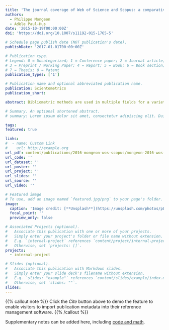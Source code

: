 ```yaml
---
title: 'The journal coverage of Web of Science and Scopus: a comparative analysis'
authors:
  - Philippe Mongeon
  - Adèle Paul-Hus
date: '2015-10-19T00:00:00Z'
doi: 'https://doi.org/10.1007/s11192-015-1765-5'

# Schedule page publish date (NOT publication's date).
publishDate: '2017-01-01T00:00:00Z'

# Publication type.
# Legend: 0 = Uncategorized; 1 = Conference paper; 2 = Journal article;
# 3 = Preprint / Working Paper; 4 = Report; 5 = Book; 6 = Book section;
# 7 = Thesis; 8 = Patent
publication_types: ['1']

# Publication name and optional abbreviated publication name.
publication: Scientometrics
publication_short: 

abstract: Bibliometric methods are used in multiple fields for a variety of purposes, namely for research evaluation. Most bibliometric analyses have in common their data sources: Thomson Reuters’ Web of Science (WoS) and Elsevier’s Scopus. The objective of this research is to describe the journal coverage of those two databases and to assess whether some field, publishing country and language are over or underrepresented. To do this we compared the coverage of active scholarly journals in WoS (13,605 journals) and Scopus (20,346 journals) with Ulrich’s extensive periodical directory (63,013 journals). Results indicate that the use of either WoS or Scopus for research evaluation may introduce biases that favor Natural Sciences and Engineering as well as Biomedical Research to the detriment of Social Sciences and Arts and Humanities. Similarly, English-language journals are overrepresented to the detriment of other languages. While both databases share these biases, their coverage differs substantially. As a consequence, the results of bibliometric analyses may vary depending on the database used. These results imply that in the context of comparative research evaluation, WoS and Scopus should be used with caution, especially when comparing different fields, institutions, countries or languages. The bibliometric community should continue its efforts to develop methods and indicators that include scientific output that are not covered in WoS or Scopus, such as field-specific and national citation indexes.

# Summary. An optional shortened abstract.
# summary: Lorem ipsum dolor sit amet, consectetur adipiscing elit. Duis posuere tellus ac convallis placerat. Proin tincidunt magna sed ex sollicitudin condimentum.

tags:
featured: true

links:
#  - name: Custom Link
#    url: http://example.org
url_pdf: content/publications/2016-mongeon-wos-scopus/mongeon-2016-wos-scopus.pdf
url_code: ''
url_dataset: ''
url_poster: ''
url_project: ''
url_slides: ''
url_source: ''
url_video: ''

# Featured image
# To use, add an image named `featured.jpg/png` to your page's folder.
image:
  caption: 'Image credit: [**Unsplash**](https://unsplash.com/photos/pLCdAaMFLTE)'
  focal_point: ''
  preview_only: false

# Associated Projects (optional).
#   Associate this publication with one or more of your projects.
#   Simply enter your project's folder or file name without extension.
#   E.g. `internal-project` references `content/project/internal-project/index.md`.
#   Otherwise, set `projects: []`.
projects:
  - internal-project

# Slides (optional).
#   Associate this publication with Markdown slides.
#   Simply enter your slide deck's filename without extension.
#   E.g. `slides: "example"` references `content/slides/example/index.md`.
#   Otherwise, set `slides: ""`.
slides:
---
```


{{% callout note %}}
Click the _Cite_ button above to demo the feature to enable visitors to import publication metadata into their reference management software.
{{% /callout %}}

Supplementary notes can be added here, including [code and math](https://wowchemy.com/docs/content/writing-markdown-latex/).
